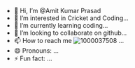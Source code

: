 - 👋 Hi, I’m @Amit Kumar Prasad 
- 👀 I’m interested in Cricket and Coding...
- 🌱 I’m currently learning coding...
- 💞️ I’m looking to collaborate on github...
- 📫 How to reach me ![1000037508](https://github.com/Amit4196/Amit4196/assets/174852684/a1160ec5-eef8-404b-8ed4-f6b510705b8c)
...
- 😄 Pronouns: ...
- ⚡ Fun fact: ...

<!---
Amit4196/Amit4196 is a ✨ special ✨ repository because its `README.md` (this file) appears on your GitHub profile.
You can click the Preview link to take a look at your changes.
--->
